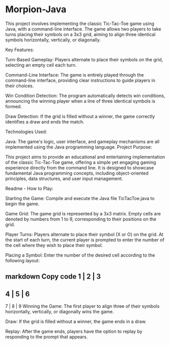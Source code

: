 # Morpion-Java
This project involves implementing the classic Tic-Tac-Toe game using Java, with a command-line interface. The game allows two players to take turns placing their symbols on a 3x3 grid, aiming to align three identical symbols horizontally, vertically, or diagonally.

Key Features:

Turn-Based Gameplay: Players alternate to place their symbols on the grid, selecting an empty cell each turn.

Command-Line Interface: The game is entirely played through the command-line interface, providing clear instructions to guide players in their choices.

Win Condition Detection: The program automatically detects win conditions, announcing the winning player when a line of three identical symbols is formed.

Draw Detection: If the grid is filled without a winner, the game correctly identifies a draw and ends the match.

Technologies Used:

Java: The game's logic, user interface, and gameplay mechanisms are all implemented using the Java programming language.
Project Purpose:

This project aims to provide an educational and entertaining implementation of the classic Tic-Tac-Toe game, offering a simple yet engaging gaming experience directly from the command line. It is designed to showcase fundamental Java programming concepts, including object-oriented principles, data structures, and user input management.

Readme - How to Play:

Starting the Game: Compile and execute the Java file TicTacToe.java to begin the game.

Game Grid: The game grid is represented by a 3x3 matrix. Empty cells are denoted by numbers from 1 to 9, corresponding to their positions on the grid.

Player Turns: Players alternate to place their symbol (X or O) on the grid. At the start of each turn, the current player is prompted to enter the number of the cell where they wish to place their symbol.

Placing a Symbol: Enter the number of the desired cell according to the following layout:

markdown
Copy code
1 | 2 | 3
---------
4 | 5 | 6
---------
7 | 8 | 9
Winning the Game: The first player to align three of their symbols horizontally, vertically, or diagonally wins the game.

Draw: If the grid is filled without a winner, the game ends in a draw.

Replay: After the game ends, players have the option to replay by responding to the prompt that appears.